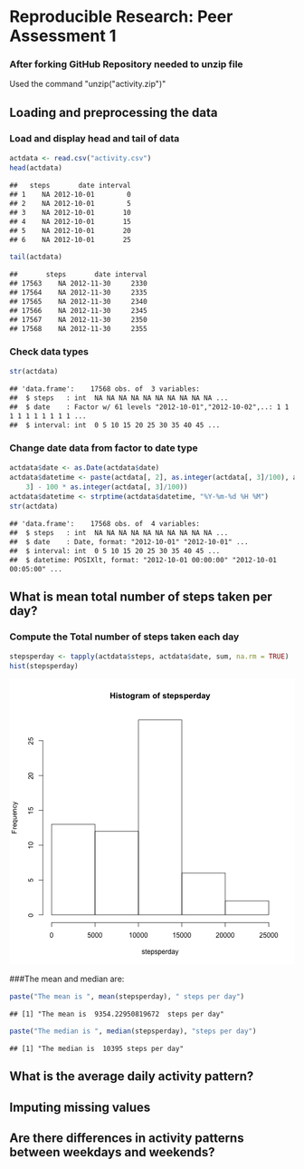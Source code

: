 # Reproducible Research: Peer Assessment 1

### After forking GitHub Repository needed to unzip file

Used the command "unzip("activity.zip")"

## Loading and preprocessing the data

### Load and display head and tail of data

```r
actdata <- read.csv("activity.csv")
head(actdata)
```

```
##   steps       date interval
## 1    NA 2012-10-01        0
## 2    NA 2012-10-01        5
## 3    NA 2012-10-01       10
## 4    NA 2012-10-01       15
## 5    NA 2012-10-01       20
## 6    NA 2012-10-01       25
```

```r
tail(actdata)
```

```
##       steps       date interval
## 17563    NA 2012-11-30     2330
## 17564    NA 2012-11-30     2335
## 17565    NA 2012-11-30     2340
## 17566    NA 2012-11-30     2345
## 17567    NA 2012-11-30     2350
## 17568    NA 2012-11-30     2355
```


### Check data types

```r
str(actdata)
```

```
## 'data.frame':	17568 obs. of  3 variables:
##  $ steps   : int  NA NA NA NA NA NA NA NA NA NA ...
##  $ date    : Factor w/ 61 levels "2012-10-01","2012-10-02",..: 1 1 1 1 1 1 1 1 1 1 ...
##  $ interval: int  0 5 10 15 20 25 30 35 40 45 ...
```


### Change date data from factor to date type

```r
actdata$date <- as.Date(actdata$date)
actdata$datetime <- paste(actdata[, 2], as.integer(actdata[, 3]/100), actdata[, 
    3] - 100 * as.integer(actdata[, 3]/100))
actdata$datetime <- strptime(actdata$datetime, "%Y-%m-%d %H %M")
str(actdata)
```

```
## 'data.frame':	17568 obs. of  4 variables:
##  $ steps   : int  NA NA NA NA NA NA NA NA NA NA ...
##  $ date    : Date, format: "2012-10-01" "2012-10-01" ...
##  $ interval: int  0 5 10 15 20 25 30 35 40 45 ...
##  $ datetime: POSIXlt, format: "2012-10-01 00:00:00" "2012-10-01 00:05:00" ...
```


## What is mean total number of steps taken per day?

### Compute the Total number of steps taken each day


```r
stepsperday <- tapply(actdata$steps, actdata$date, sum, na.rm = TRUE)
hist(stepsperday)
```

![plot of chunk stepsperday](figure/stepsperday.png) 


###The mean and median are:

```r
paste("The mean is ", mean(stepsperday), " steps per day")
```

```
## [1] "The mean is  9354.22950819672  steps per day"
```

```r
paste("The median is ", median(stepsperday), "steps per day")
```

```
## [1] "The median is  10395 steps per day"
```

## What is the average daily activity pattern?



## Imputing missing values



## Are there differences in activity patterns between weekdays and weekends?
